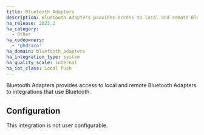 ```yaml
---
title: Bluetooth Adapters
description: Bluetooth Adapters provides access to local and remote Bluetooth Adapters
ha_release: 2023.2
ha_category:
  - Other
ha_codeowners:
  - '@bdraco'
ha_domain: bluetooth_adapters
ha_integration_type: system
ha_quality_scale: internal
ha_iot_class: Local Push
---
```


Bluetooth Adapters provides access to local and remote Bluetooth Adapters to integrations that use Bluetooth.

## Configuration

This integration is not user configurable.
